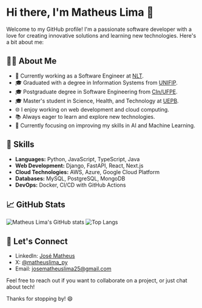 # Hi there, I'm Matheus Lima 👋

Welcome to my GitHub profile! I'm a passionate software developer with a love for creating innovative solutions and learning new technologies. Here's a bit about me:

## 🧑‍💻 About Me

- 💼 Currently working as a Software Engineer at [NLT](https://www.nlt.com.br/).
- 🎓 Graduated with a degree in Information Systems from [UNIFIP](https://unifip.edu.br/).
- 🎓 Postgraduate degree in Software Engineering from [CIn/UFPE](https://portal.cin.ufpe.br/).
- 🎓 Master's student in Science, Health, and Technology at [UEPB](https://pos-graduacao.uepb.edu.br/ppgcts/).
- 🌐 I enjoy working on web development and cloud computing.
- 📚 Always eager to learn and explore new technologies.
- 🔭 Currently focusing on improving my skills in AI and Machine Learning.

## 🚀 Skills

- **Languages:** Python, JavaScript, TypeScript, Java
- **Web Development:** Django, FastAPI, React, Next.js
- **Cloud Technologies:** AWS, Azure, Google Cloud Platform
- **Databases:** MySQL, PostgreSQL, MongoDB
- **DevOps:** Docker, CI/CD with GitHub Actions

## 📈 GitHub Stats

![Matheus Lima's GitHub stats](https://github-readme-stats.vercel.app/api?username=matheuslima25&show_icons=true&theme=radical)
![Top Langs](https://github-readme-stats.vercel.app/api/top-langs/?username=matheuslima25&layout=compact&theme=radical)

## 💬 Let's Connect

- LinkedIn: [José Matheus](https://www.linkedin.com/in/matheuslima100/)
- X: [@matheuslima_py](https://x.com/matheuslima_py)
- Email: josematheuslima25@gmail.com

Feel free to reach out if you want to collaborate on a project, or just chat about tech!

Thanks for stopping by! 😄


